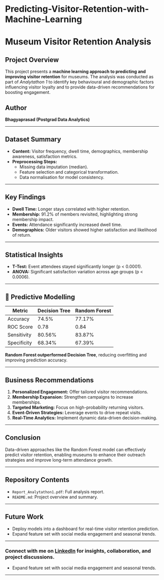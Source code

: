 # Predicting-Visitor-Retention-with-Machine-Learning

# Museum Visitor Retention Analysis

## Project Overview

This project presents a **machine learning approach to predicting and improving visitor retention** for museums. The analysis was conducted as part of *Analytathon 1* to identify key behavioural and demographic factors influencing visitor loyalty and to provide data-driven recommendations for boosting engagement.


## Author

**Bhagyaprasad (Postgrad Data Analytics)**

---

## Dataset Summary

- **Content:** Visitor frequency, dwell time, demographics, membership awareness, satisfaction metrics.
- **Preprocessing Steps:**
  - Missing data imputation (median).
  - Feature selection and categorical transformation.
  - Data normalisation for model consistency.

---

## Key Findings

- **Dwell Time:** Longer stays correlated with higher retention.
- **Membership:** 91.2% of members revisited, highlighting strong membership impact.
- **Events:** Attendance significantly increased dwell time.
- **Demographics:** Older visitors showed higher satisfaction and likelihood of return.

---

## Statistical Insights

- **T-Test:** Event attendees stayed significantly longer (p < 0.0001).
- **ANOVA:** Significant satisfaction variation across age groups (p < 0.0006).

---

## 🤖 Predictive Modelling

| Metric        | Decision Tree | Random Forest |
|---------------|---------------|---------------|
| Accuracy      | 74.5%         | 77.17%        |
| ROC Score     | 0.78          | 0.84          |
| Sensitivity   | 80.56%        | 83.87%        |
| Specificity   | 68.34%        | 67.39%        |

**Random Forest outperformed Decision Tree**, reducing overfitting and improving prediction accuracy.

---

## Business Recommendations

1. **Personalized Engagement:** Offer tailored visitor recommendations.
2. **Membership Expansion:** Strengthen campaigns to increase memberships.
3. **Targeted Marketing:** Focus on high-probability returning visitors.
4. **Event-Driven Strategies:** Leverage events to drive repeat visits.
5. **Real-Time Analytics:** Implement dynamic data-driven decision-making.

---

## Conclusion

Data-driven approaches like the Random Forest model can effectively predict visitor retention, enabling museums to enhance their outreach strategies and improve long-term attendance growth.

---

## Repository Contents

- `Report_Analytathon1.pdf`: Full analysis report.
- `README.md`: Project overview and summary.

---

## Future Work

- Deploy models into a dashboard for real-time visitor retention prediction.
- Expand feature set with social media engagement and seasonal trends.

---

### Connect with me on [LinkedIn](https://www.linkedin.com/in/bhagyaprasad-vastrad-a652b6201/) for insights, collaboration, and project discussions.
- Expand feature set with social media engagement and seasonal trends.

---

